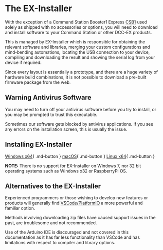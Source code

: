 # The EX-Installer

With the exception of a Command Station Booster1 Express [CSB1](?CSB1) used solely as shipped with no accessories or options, you will need to download and install software to your Command Station or other DCC-EX products.

This is managed by EX-Installer which is responsible for obtaining the relevant software and libraries, merging your custom configurations and mind-bending automations, locating the USB connection to your device,  compiling and downloading the result and showing the serial log from your device if required.

Since every layout is essentially a prototype, and there are a huge variety of hardware build combinations, it is not possible to download a pre-built firmware package from the web.

## Warning Antivirus Software

You may need to turn off your antivirus software before you try to install, or you may be prompted to trust this executable.

Sometimes our software gets blocked by antivirus applications. If you see any errors on the installation screen, this is usually the issue.

## Installing EX-Installer

[Windows x64](92-download-win.md){ .md-button }
[macOS](91-download-mac.md){ .md-button }
[Linux x64](90-download-linux.md){ .md-button }

**NOTE:** There is no support for EX-Installer on Windows 7, nor 32 bit operating systems such as Windows x32 or RaspberryPi OS.

## Alternatives to the EX-Installer

Experienced programmers or those wishing to develop new features or products will generally find [VSCode/PlatformIO](05-platformio.md) a more powerful and familiar option.

Methods involving downloading zip files have caused  support issues in the past, are troublesome and not recommended.

Use of the Arduino IDE is discouraged and not covered in this documentation as it has far less functionality than VSCode and has limitations with respect to compiler and library options.
